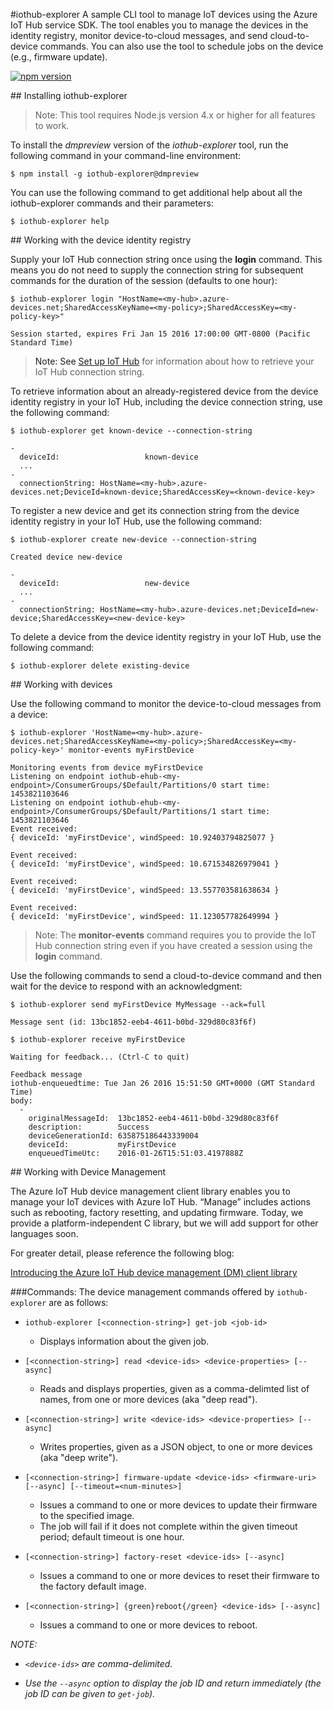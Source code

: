 #iothub-explorer
A sample CLI tool to manage IoT devices using the Azure IoT Hub service SDK. The tool enables you to manage the devices in the identity registry, monitor device-to-cloud messages, and send cloud-to-device commands. You can also use the tool to schedule jobs on the device (e.g., firmware update).

[![npm version](https://badge.fury.io/js/iothub-explorer.svg)](https://badge.fury.io/js/iothub-explorer)

<a name="install"/>
## Installing iothub-explorer

> Note: This tool requires Node.js version 4.x or higher for all features to work.

To install the *dmpreview* version of the *iothub-explorer* tool, run the following command in your command-line environment:

```
$ npm install -g iothub-explorer@dmpreview
```

You can use the following command to get additional help about all the iothub-explorer commands and their parameters:

```shell
$ iothub-explorer help
```

<a name="identityregistry"/>
## Working with the device identity registry

Supply your IoT Hub connection string once using the **login** command. This means you do not need to supply the connection string for subsequent commands for the duration of the session (defaults to one hour):

```shell
$ iothub-explorer login "HostName=<my-hub>.azure-devices.net;SharedAccessKeyName=<my-policy>;SharedAccessKey=<my-policy-key>"

Session started, expires Fri Jan 15 2016 17:00:00 GMT-0800 (Pacific Standard Time)
```

> Note: See [Set up IoT Hub](../../doc/setup_iothub.md) for information about how to retrieve your IoT Hub connection string.

To retrieve information about an already-registered device from the device identity registry in your IoT Hub, including the device connection string, use the following command:

```shell
$ iothub-explorer get known-device --connection-string

-
  deviceId:                   known-device
  ...
-
  connectionString: HostName=<my-hub>.azure-devices.net;DeviceId=known-device;SharedAccessKey=<known-device-key>
```

To register a new device and get its connection string from the device identity registry in your IoT Hub, use the following command:

```shell
$ iothub-explorer create new-device --connection-string

Created device new-device

-
  deviceId:                   new-device
  ...
-
  connectionString: HostName=<my-hub>.azure-devices.net;DeviceId=new-device;SharedAccessKey=<new-device-key>
```

To delete a device from the device identity registry in your IoT Hub, use the following command:

```shell
$ iothub-explorer delete existing-device
```

<a name="devices"/>
## Working with devices

Use the following command to monitor the device-to-cloud messages from a device:

```shell
$ iothub-explorer 'HostName=<my-hub>.azure-devices.net;SharedAccessKeyName=<my-policy>;SharedAccessKey=<my-policy-key>' monitor-events myFirstDevice              

Monitoring events from device myFirstDevice
Listening on endpoint iothub-ehub-<my-endpoint>/ConsumerGroups/$Default/Partitions/0 start time: 1453821103646
Listening on endpoint iothub-ehub-<my-endpoint>/ConsumerGroups/$Default/Partitions/1 start time: 1453821103646
Event received: 
{ deviceId: 'myFirstDevice', windSpeed: 10.92403794825077 }

Event received: 
{ deviceId: 'myFirstDevice', windSpeed: 10.671534826979041 }

Event received: 
{ deviceId: 'myFirstDevice', windSpeed: 13.557703581638634 }

Event received: 
{ deviceId: 'myFirstDevice', windSpeed: 11.123057782649994 }
```

> Note: The **monitor-events** command requires you to provide the IoT Hub connection string even if you have created a session using the **login** command.

Use the following commands to send a cloud-to-device command and then wait for the device to respond with an acknowledgment:

```shell
$ iothub-explorer send myFirstDevice MyMessage --ack=full

Message sent (id: 13bc1852-eeb4-4611-b0bd-329d80c83f6f)

$ iothub-explorer receive myFirstDevice

Waiting for feedback... (Ctrl-C to quit)

Feedback message
iothub-enqueuedtime: Tue Jan 26 2016 15:51:50 GMT+0000 (GMT Standard Time)
body:
  -
    originalMessageId:  13bc1852-eeb4-4611-b0bd-329d80c83f6f
    description:        Success
    deviceGenerationId: 635875186443339004
    deviceId:           myFirstDevice
    enqueuedTimeUtc:    2016-01-26T15:51:03.4197888Z
```
<a name="devicemanagement"/>
## Working with Device Management

The Azure IoT Hub device management client library enables you to manage your IoT devices with Azure IoT Hub. “Manage” includes actions such as rebooting, factory resetting, and updating firmware. Today, we provide a platform-independent C library, but we will add support for other languages soon.

For greater detail, please reference the following blog:

[Introducing the Azure IoT Hub device management (DM) client library](https://azure.microsoft.com/en-us/documentation/articles/iot-hub-device-management-library/)

###Commands:
The device management commands offered by `iothub-explorer` are as follows:

- `iothub-explorer [<connection-string>] get-job <job-id>`
  - Displays information about the given job.

- `[<connection-string>] read <device-ids> <device-properties> [--async]`
  - Reads and displays properties, given as a comma-delimted list of names, from one or more devices (aka "deep read").

- `[<connection-string>] write <device-ids> <device-properties> [--async]`
  - Writes properties, given as a JSON object, to one or more devices (aka "deep write").

- `[<connection-string>] firmware-update <device-ids> <firmware-uri> [--async] [--timeout=<num-minutes>]`
  - Issues a command to one or more devices to update their firmware to the specified image.
  - The job will fail if it does not complete within the given timeout period; default timeout is one hour.

- `[<connection-string>] factory-reset <device-ids> [--async]`
  - Issues a command to one or more devices to reset their firmware to the factory default image.

- `[<connection-string>] {green}reboot{/green} <device-ids> [--async]`
  - Issues a command to one or more devices to reboot.

*NOTE:*

- *`<device-ids>` are comma-delimited.*

- *Use the `--async` option to display the job ID and return immediately (the job ID can be given to `get-job`).*
